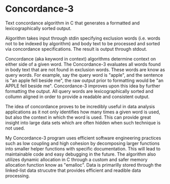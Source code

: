 # Concordance-3
Text concordance algorithm in C that generates a formatted and lexicographically sorted output. 

Algorithm takes input through stdin specifying exclusion words (i.e. words not to be indexed by algorithm) and body text to be processed and sorted via concordance specifications. The result is output through stdout.

Concordance (aka keyword in context) algorithms determine context on either side of a given word. The Concordance-3 evaluates all words found in body text that are not found in exclusion words. These words are know as query words. For example, say the query word is "apple", and the sentence is "an apple fell beside me", the raw output prior to formatting would be "an APPLE fell beside me". Concordance-3 improves upon this idea by further formatting the output. All query words are lexicographically sorted and collumn aligned in order to provide a readable and consistent output.

The idea of concordance proves to be incredibly useful in data analysis applications as it not only identifies how many times a given word is used, but also the context in which the word is used. This can provide great insight into large data sets which are often hidden when such technique is not used.

My Concordance-3 program uses efficient software engineering practices such as low coupling and high cohesion by decomposing larger functions into smaller helper functions with specific documentation. This will lead to maintainable code and easy debugging in the future. The algorithm also utilizes dynamic allocation in C through a custom and safer memory allocation function know as "emalloc". Data is primarilly stored through the linked-list data strucutre that provides efficient and readible data processing.
